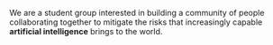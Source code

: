 We are a student group interested in building a community of people collaborating together to mitigate the risks that increasingly capable <b>artificial intelligence</b> brings to the world.
